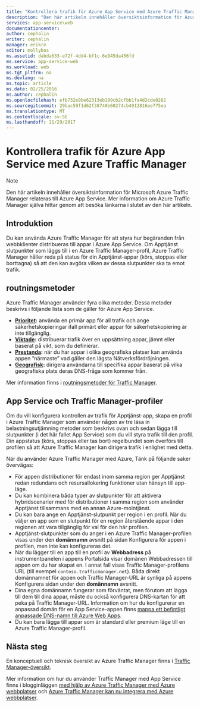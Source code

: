 ```yaml
---
title: "Kontrollera trafik för Azure App Service med Azure Traffic Manager"
description: "Den här artikeln innehåller översiktsinformation för Azure Traffic Manager relateras till Azure App Service."
services: app-service\web
documentationcenter: 
author: cephalin
writer: cephalin
manager: erikre
editor: mollybos
ms.assetid: dabda633-e72f-4dd4-bf1c-6e945da456fd
ms.service: app-service-web
ms.workload: web
ms.tgt_pltfrm: na
ms.devlang: na
ms.topic: article
ms.date: 02/25/2016
ms.author: cephalin
ms.openlocfilehash: efb732e9be62313eb199cb2cfbb1fa4d2cde0282
ms.sourcegitcommit: 29bac59f1d62f38740b60274cb4912816ee775ea
ms.translationtype: MT
ms.contentlocale: sv-SE
ms.lasthandoff: 11/29/2017
---
```

# <a name="controlling-azure-app-service-traffic-with-azure-traffic-manager"></a>Kontrollera trafik för Azure App Service med Azure Traffic Manager
> [!NOTE]
> Den här artikeln innehåller översiktsinformation för Microsoft Azure Traffic Manager relateras till Azure App Service. Mer information om Azure Traffic Manager själva hittar genom att besöka länkarna i slutet av den här artikeln.
> 
> 

## <a name="introduction"></a>Introduktion
Du kan använda Azure Traffic Manager för att styra hur begäranden från webbklienter distribueras till appar i Azure App Service. Om Apptjänst slutpunkter som läggs till i en Azure Traffic Manager-profil, Azure Traffic Manager håller reda på status för din Apptjänst-appar (körs, stoppas eller borttagna) så att den kan avgöra vilken av dessa slutpunkter ska ta emot trafik.

## <a name="routing-methods"></a>routningsmetoder
Azure Traffic Manager använder fyra olika metoder. Dessa metoder beskrivs i följande lista som de gäller för Azure App Service.

* **[Prioritet](#priority):** använda en primär app för all trafik och ange säkerhetskopieringar ifall primärt eller appar för säkerhetskopiering är inte tillgänglig.
* **[Viktade](#weighted):** distribuerar trafik över en uppsättning appar, jämnt eller baserat på vikt, som du definierar.
* **[Prestanda](#performance):** när du har appar i olika geografiska platser kan använda appen ”närmaste” vad gäller den lägsta Nätverksfördröjningen.
* **[Geografisk](#geographic):** dirigera användarna till specifika appar baserat på vilka geografiska plats deras DNS-fråga som kommer från. 

Mer information finns i [routningsmetoder för Traffic Manager](../traffic-manager/traffic-manager-routing-methods.md).

## <a name="app-service-and-traffic-manager-profiles"></a>App Service och Traffic Manager-profiler
Om du vill konfigurera kontrollen av trafik för Apptjänst-app, skapa en profil i Azure Traffic Manager som använder någon av tre läsa in belastningsutjämning metoder som beskrivs ovan och sedan lägga till slutpunkter (i det här fallet App Service) som du vill styra trafik till den profil. Din appstatus (körs, stoppas eller tas bort) regelbundet som överförs till profilen så att Azure Traffic Manager kan dirigera trafik i enlighet med detta.

När du använder Azure Traffic Manager med Azure, Tänk på följande saker övervägas:

* För appen distributioner för endast inom samma region ger Apptjänst redan redundans och resursallokering funktioner utan hänsyn till app-läge.
* Du kan kombinera båda typer av slutpunkter för att aktivera hybridscenarier med för distributioner i samma region som använder Apptjänst tillsammans med en annan Azure-molntjänst.
* Du kan bara ange en Apptjänst-slutpunkt per region i en profil. När du väljer en app som en slutpunkt för en region återstående appar i den regionen att vara tillgänglig för val för den här profilen.
* Apptjänst-slutpunkter som du anger i en Azure Traffic Manager-profilen visas under den **domännamn** avsnitt på sidan Konfigurera för appen i profilen, men inte kan konfigureras det.
* När du lägger till en app till en profil av **Webbadress** på instrumentpanelen i appens Portalsida visar domänen Webbadressen till appen om du har skapat en. I annat fall visas Traffic Manager-profilens URL (till exempel `contoso.trafficmanager.net`). Båda direkt domännamnet för appen och Traffic Manager-URL är synliga på appens Konfigurera sidan under den **domännamn** avsnitt.
* Dina egna domännamn fungerar som förväntat, men förutom att lägga till dem till dina appar, måste du också konfigurera DNS-kartan för att peka på Traffic Manager-URL. Information om hur du konfigurerar en anpassad domän för en App Service-appen finns [mappa ett befintligt anpassade DNS-namn till Azure Web Apps](app-service-web-tutorial-custom-domain.md).
* Du kan bara lägga till appar som är standard eller premium läge till en Azure Traffic Manager-profil.

## <a name="next-steps"></a>Nästa steg
En konceptuell och teknisk översikt av Azure Traffic Manager finns i [Traffic Manager-översikt](../traffic-manager/traffic-manager-overview.md).

Mer information om hur du använder Traffic Manager med App Service finns i blogginläggen [med hjälp av Azure Traffic Manager med Azure webbplatser](http://blogs.msdn.com/b/waws/archive/2014/03/18/using-windows-azure-traffic-manager-with-waws.aspx) och [Azure Traffic Manager kan nu integrera med Azure webbplatser](https://azure.microsoft.com/blog/2014/03/27/azure-traffic-manager-can-now-integrate-with-azure-web-sites/).

